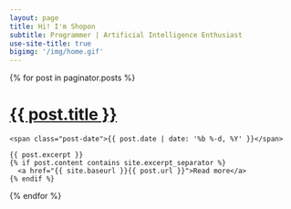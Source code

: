 ```yaml
---
layout: page
title: Hi! I'm Shopon
subtitle: Programmer | Artificial Intelligence Enthusiast
use-site-title: true
bigimg: '/img/home.gif'
---
```


{% for post in paginator.posts %}
  <div class="post">
    <h1 class="post-title">
      <a href="{{ site.baseurl }}{{ post.url }}">
        {{ post.title }}
      </a>
    </h1>

    <span class="post-date">{{ post.date | date: '%b %-d, %Y' }}</span>

    {{ post.excerpt }}
    {% if post.content contains site.excerpt_separator %}
      <a href="{{ site.baseurl }}{{ post.url }}">Read more</a>
    {% endif %}
  </div>
{% endfor %}